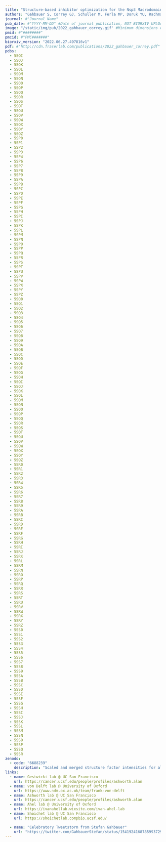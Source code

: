 ```yaml
---
title: "Structure-based inhibitor optimization for the Nsp3 Macrodomain of SARS-CoV-2."
authors: "Gahbauer S, Correy GJ, Schuller M, Ferla MP, Doruk YU, Rachman M, Wu T, Diolaiti M, Wang S, Neitz RJ, Fearon D, Radchenko D, Moroz Y, Irwin JJ, Renslo AR, Taylor JC, Gestwicki JE, von Delft F, Ashworth A, Ahel I, Shoichet BK, **Fraser JS**."
journal: #"Journal Name"
pub_date: #"YYYY-MM-DD" #Date of journal publication, NOT BIORXIV UPLOAD
image: "/static/img/pub/2022_gahbauer_correy.gif" #Minimum dimensions of
pmid: #"########"
pmcid: #"PMC#######"
biorxiv_version: "2022.06.27.497816v1"
pdf: #"http://cdn.fraserlab.com/publications/2022_gahbauer_correy.pdf"
pdbs:
  - 5SOI
  - 5SOJ
  - 5SOK
  - 5SOL
  - 5SOM
  - 5SON
  - 5SOO
  - 5SOP
  - 5SOQ
  - 5SOR
  - 5SOS
  - 5SOT
  - 5SOU
  - 5SOV
  - 5SOW
  - 5SOX
  - 5SOY
  - 5SOZ
  - 5SP0
  - 5SP1
  - 5SP2
  - 5SP3
  - 5SP4
  - 5SP6
  - 5SP7
  - 5SP8
  - 5SP9
  - 5SPA
  - 5SPB
  - 5SPC
  - 5SPD
  - 5SPE
  - 5SPF
  - 5SPG
  - 5SPH
  - 5SPI
  - 5SPJ
  - 5SPK
  - 5SPL
  - 5SPM
  - 5SPN
  - 5SPO
  - 5SPP
  - 5SPQ
  - 5SPR
  - 5SPS
  - 5SPT
  - 5SPU
  - 5SPV
  - 5SPW
  - 5SPX
  - 5SPY
  - 5SPZ
  - 5SQ0
  - 5SQ1
  - 5SQ2
  - 5SQ3
  - 5SQ4
  - 5SQ5
  - 5SQ6
  - 5SQ7
  - 5SQ8
  - 5SQ9
  - 5SQA
  - 5SQB
  - 5SQC
  - 5SQD
  - 5SQE
  - 5SQF
  - 5SQG
  - 5SQH
  - 5SQI
  - 5SQJ
  - 5SQK
  - 5SQL
  - 5SQM
  - 5SQN
  - 5SQO
  - 5SQP
  - 5SQQ
  - 5SQR
  - 5SQS
  - 5SQT
  - 5SQU
  - 5SQV
  - 5SQW
  - 5SQX
  - 5SQY
  - 5SQZ
  - 5SR0
  - 5SR1
  - 5SR2
  - 5SR3
  - 5SR4
  - 5SR5
  - 5SR6
  - 5SR7
  - 5SR8
  - 5SR9
  - 5SRA
  - 5SRB
  - 5SRC
  - 5SRD
  - 5SRE
  - 5SRF
  - 5SRG
  - 5SRH
  - 5SRI
  - 5SRJ
  - 5SRK
  - 5SRL
  - 5SRM
  - 5SRN
  - 5SRO
  - 5SRP
  - 5SRQ
  - 5SRR
  - 5SRS
  - 5SRT
  - 5SRU
  - 5SRV
  - 5SRW
  - 5SRX
  - 5SRY
  - 5SRZ
  - 5SS0
  - 5SS1
  - 5SS2
  - 5SS3
  - 5SS4
  - 5SS5
  - 5SS6
  - 5SS7
  - 5SS8
  - 5SS9
  - 5SSA
  - 5SSB
  - 5SSC
  - 5SSD
  - 5SSE
  - 5SSF
  - 5SSG
  - 5SSH
  - 5SSI
  - 5SSJ
  - 5SSK
  - 5SSL
  - 5SSM
  - 5SSN
  - 5SSO
  - 5SSP
  - 5SSQ
  - 5SSR
zenodo:
  - code: "6688239"
    description: "Scaled and merged structure factor intensities for all datasets, and the output of Dimple and PanDDA"
links:
  - name: Gestwicki lab @ UC San Francisco
    url: https://cancer.ucsf.edu/people/profiles/ashworth.alan
  - name: von Delft lab @ University of Oxford
    url: https://www.ndm.ox.ac.uk/team/frank-von-delft
  - name: Ashworth lab @ UC San Francisco
    url: https://cancer.ucsf.edu/people/profiles/ashworth.alan
  - name: Ahel lab @ University of Oxford
    url: https://ivanahellab.wixsite.com/ivan-ahel-lab
  - name: Shoichet lab @ UC San Francisco
    url: https://shoichetlab.compbio.ucsf.edu/

  - name: "Celebratory Tweetstorm from Stefan Gahbauer"
    url: "https://twitter.com/GahbauerStefan/status/1541924168785993729?s=20&t=ndC0oqOLIpoPvhr-i9Yzxg"
---
```


